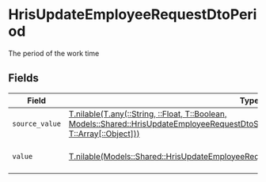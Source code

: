 # HrisUpdateEmployeeRequestDtoPeriod

The period of the work time


## Fields

| Field                                                                                                                                                                                                                                  | Type                                                                                                                                                                                                                                   | Required                                                                                                                                                                                                                               | Description                                                                                                                                                                                                                            | Example                                                                                                                                                                                                                                |
| -------------------------------------------------------------------------------------------------------------------------------------------------------------------------------------------------------------------------------------- | -------------------------------------------------------------------------------------------------------------------------------------------------------------------------------------------------------------------------------------- | -------------------------------------------------------------------------------------------------------------------------------------------------------------------------------------------------------------------------------------- | -------------------------------------------------------------------------------------------------------------------------------------------------------------------------------------------------------------------------------------- | -------------------------------------------------------------------------------------------------------------------------------------------------------------------------------------------------------------------------------------- |
| `source_value`                                                                                                                                                                                                                         | [T.nilable(T.any(::String, ::Float, T::Boolean, Models::Shared::HrisUpdateEmployeeRequestDtoSchemasEmploymentWorkTime4, T::Array[::Object]))](../../models/shared/hrisupdateemployeerequestdtoschemasemploymentworktimesourcevalue.md) | :heavy_minus_sign:                                                                                                                                                                                                                     | N/A                                                                                                                                                                                                                                    |                                                                                                                                                                                                                                        |
| `value`                                                                                                                                                                                                                                | [T.nilable(Models::Shared::HrisUpdateEmployeeRequestDtoSchemasEmploymentWorkTimeValue)](../../models/shared/hrisupdateemployeerequestdtoschemasemploymentworktimevalue.md)                                                             | :heavy_minus_sign:                                                                                                                                                                                                                     | The unified value for the period.                                                                                                                                                                                                      | month                                                                                                                                                                                                                                  |